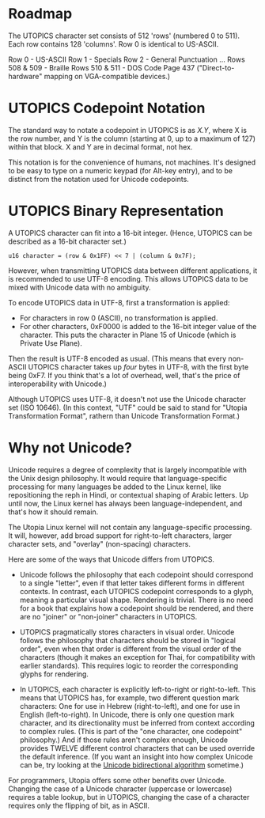 # Roadmap

The UTOPICS character set consists of 512 'rows' (numbered 0 to 511). Each row contains 128 'columns'. Row 0 is identical to US-ASCII.

Row 0 - US-ASCII
Row 1 - Specials
Row 2 - General Punctuation
...
Rows 508 & 509 - Braille
Rows 510 & 511 - DOS Code Page 437  ("Direct-to-hardware" mapping on VGA-compatible devices.)

# UTOPICS Codepoint Notation

The standard way to notate a codepoint in UTOPICS is as _X.Y_, where X is the row number, and Y is the column (starting at 0, up to a maximum of 127) within that block. X and Y are in decimal format, not hex.

This notation is for the convenience of humans, not machines. It's designed to be easy to type on a numeric keypad (for Alt-key entry), and to be distinct from the notation used for Unicode codepoints.

# UTOPICS Binary Representation

A UTOPICS character can fit into a 16-bit integer. (Hence, UTOPICS can be described as a 16-bit character set.)

    u16 character = (row & 0x1FF) << 7 | (column & 0x7F);

However, when transmitting UTOPICS data between different applications, it is recommended to use UTF-8 encoding. This allows UTOPICS data to be mixed with Unicode data with no ambiguity.

To encode UTOPICS data in UTF-8, first a transformation is applied:

* For characters in row 0 (ASCII), no transformation is applied.
* For other characters, 0xF0000 is added to the 16-bit integer value of the character. This puts the character in Plane 15 of Unicode (which is Private Use Plane).

Then the result is UTF-8 encoded as usual. (This means that every non-ASCII UTOPICS character takes up *four* bytes in UTF-8, with the first byte being 0xF7. If you think that's a lot of overhead, well, that's the price of interoperability with Unicode.)

Although UTOPICS uses UTF-8, it doesn't not use the Unicode character set (ISO 10646). (In this context, "UTF" could be said to stand for "Utopia Transformation Format", rathern than Unicode Transformation Format.)

# Why not Unicode?

Unicode requires a degree of complexity that is largely incompatible with the Unix design philosophy. It would require that language-specific processing for many languages be added to the Linux kernel, like repositioning the reph in Hindi, or contextual shaping of Arabic letters. Up until now, the Linux kernel has always been language-independent, and that's how it should remain. 

The Utopia Linux kernel will not contain any language-specific processing. It will, however, add broad support for right-to-left characters, larger character sets, and "overlay" (non-spacing) characters.

Here are some of the ways that Unicode differs from UTOPICS.

* Unicode follows the philosophy that each codepoint should correspond to a single "letter", even if that letter takes different forms in different contexts. In contrast, each UTOPICS codepoint corresponds to a glyph, meaning a particular visual shape. Rendering is trivial. There is no need for a book that explains how a codepoint should be rendered, and there are no "joiner" or "non-joiner" characters in UTOPICS.

* UTOPICS pragmatically stores characters in visual order. Unicode follows the philosophy that characters should be stored in "logical order", even when that order is different from the visual order of the characters (though it makes an exception for Thai, for compatibility with earlier standards). This requires logic to reorder the corresponding glyphs for rendering.

* In UTOPICS, each character is explicitly left-to-right or right-to-left. This means that UTOPICS has, for example, two different question mark characters: One for use in Hebrew (right-to-left), and one for use in English (left-to-right). In Unicode, there is only one question mark character, and its directionality must be inferred from context according to complex rules. (This is part of the "one character, one codepoint" philosophy.) 
And if those rules aren't complex enough, Unicode provides TWELVE different control characters that can be used override the default inference. (If you want an insight into how complex Unicode can be, try looking at the [Unicode bidirectional algorithm](https://unicode.org/reports/tr9/) sometime.)

For programmers, Utopia offers some other benefits over Unicode. Changing the case of a Unicode character (uppercase or lowercase) requires a table lookup, but in UTOPICS, changing the case of a character requires only the flipping of bit, as in ASCII.

